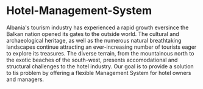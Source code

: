 # Hotel-Management-System

Albania's tourism industry has experienced a rapid growth eversince the Balkan nation opened its gates to the outside world. The cultural and archaeological heritage, as well as the numerous natural breathtaking landscapes continue attracting an ever-increasing number of tourists eager to explore its treasures. The diverse terrain, from the mountainous north to the exotic beaches of the south-west, presents accomodational and structural challenges to the hotel industry. Our goal is to provide a solution to tis problem by offering a flexible Management System for hotel owners and managers.
